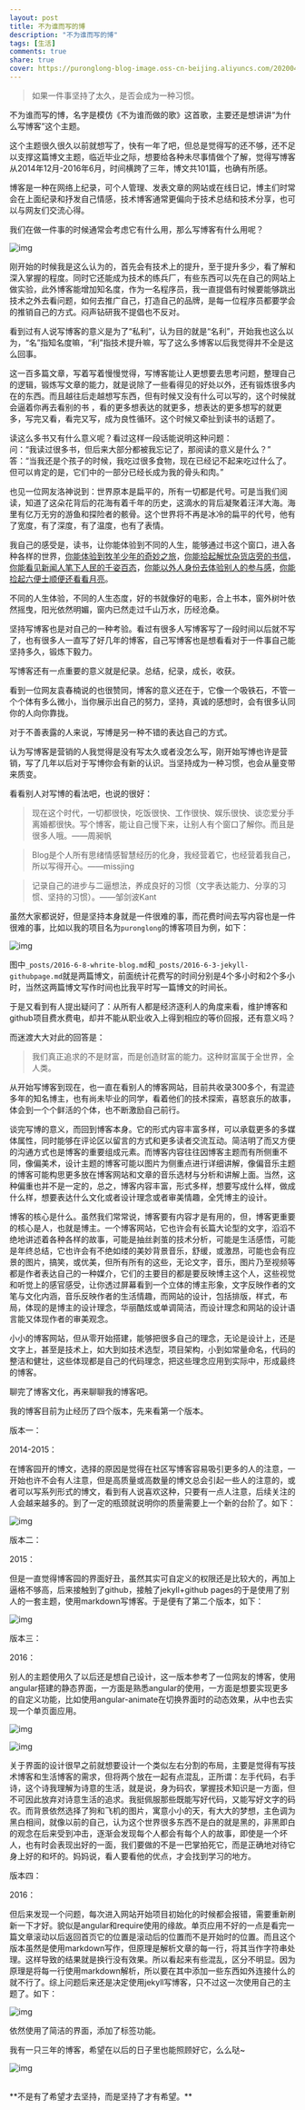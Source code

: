 ```yaml
---
layout: post
title: 不为谁而写的博
description: "不为谁而写的博"
tags: [生活]
comments: true
share: true
cover: https://puronglong-blog-image.oss-cn-beijing.aliyuncs.com/20200420161819.png
---
```


> 如果一件事坚持了太久，是否会成为一种习惯。

不为谁而写的博，名字是模仿《不为谁而做的歌》这首歌，主要还是想讲讲“为什么写博客”这个主题。

这个主题很久很久以前就想写了，快有一年了吧，但总是觉得写的还不够，还不足以支撑这篇博文主题，临近毕业之际，想要给各种未尽事情做个了解，觉得写博客从2014年12月-2016年6月，时间横跨了三年，博文共101篇，也确有所感。

<!-- more -->

博客是一种在网络上纪录，可个人管理、发表文章的网站或在线日记，博主们时常会在上面纪录和抒发自己情感，技术博客通常更偏向于技术总结和技术分享，也可以与网友们交流心得。

我们在做一件事的时候通常会考虑它有什么用，那么写博客有什么用呢？

![img](https://puronglong-blog-image.oss-cn-beijing.aliyuncs.com/20200420160617.jpg)

刚开始的时候我是这么认为的，首先会有技术上的提升，至于提升多少，看了解和深入掌握的程度。同时它还能成为技术的练兵厂，有些东西可以先在自己的网站上做实验，此外博客能增加知名度，作为一名程序员，我一直提倡有时候要能够跳出技术之外去看问题，如何去推广自己，打造自己的品牌，是每一位程序员都要学会的推销自己的方式。闷声钻研我不提倡也不反对。

看到过有人说写博客的意义是为了“私利”，认为目的就是“名利”，开始我也这么以为，“名”指知名度嘛，“利”指技术提升嘛，写了这么多博客以后我觉得并不全是这么回事。

这一百多篇文章，写着写着慢慢觉得，写博客能让人更想要去思考问题，整理自己的逻辑，锻炼写文章的能力，就是说除了一些看得见的好处以外，还有锻炼很多内在的东西。而且越往后走越想写东西，但有时候又没有什么可以写的，这个时候就会逼着你再去看别的书
，看的更多想表达的就更多，想表达的更多想写的就更多，写完又看，看完又写，成为良性循环。这个时候又牵扯到读书的话题了。

读这么多书又有什么意义呢？看过这样一段话能说明这种问题：<br  />问：“我读过很多书，但后来大部分都被我忘记了，那阅读的意义是什么？”<br  />
答：“当我还是个孩子的时候，我吃过很多食物，现在已经记不起来吃过什么了。但可以肯定的是，它们中的一部分已经长成为我的骨头和肉。”

也见一位网友洛神说到：世界原本是扁平的，所有一切都是代号。可是当我们阅读，知道了这朵花背后的花海有着千年的历史，这滴水的背后凝聚着汪洋大海。海里有亿万无穷的游鱼和探险者的骸骨。这个世界将不再是冰冷的扁平的代号，他有了宽度，有了深度，有了温度，也有了表情。

我自己的感受是，读书，让你能体验到不同的人生，能够通过书这个窗口，进入各种各样的世界，[你能体验到牧羊少年的奇妙之旅](http://www.puronglong.com/2015/10/02/%E7%89%A7%E7%BE%8A%E5%B0%91%E5%B9%B4%E7%9A%84%E5%A5%87%E5%B9%BB%E4%B9%8B%E6%97%85.html)，[你能拾起解忧杂货店旁的书信](http://www.puronglong.com/2015/02/24/%E8%A7%A3%E5%BF%A7%E6%9D%82%E8%B4%A7%E5%BA%97.html)，[你能看见新闻人笔下人民的千姿百态](http://www.puronglong.com/2015/02/22/%E7%9C%8B%E8%A7%81.html)，[你能以外人身份去体验别人的参与感](http://www.puronglong.com/2016/02/29/%E5%8F%82%E4%B8%8E%E6%84%9F.html)，[你能捡起六便士顺便还看看月亮](http://www.puronglong.com/2016/05/07/%E6%9C%88%E4%BA%AE%E4%B8%8E%E5%85%AD%E4%BE%BF%E5%A3%AB.html)。

不同的人生体验，不同的人生态度，好的书就像好的电影，合上书本，窗外树叶依然摇曳，阳光依然明媚，窗内已然走过千山万水，历经沧桑。

坚持写博客也是对自己的一种考验。看过有很多人写博客写了一段时间以后就不写了，也有很多人一直写了好几年的博客，自己写博客也是想看看对于一件事自己能坚持多久，锻炼下毅力。

写博客还有一点重要的意义就是纪录。总结，纪录，成长，收获。

看到一位网友袁春楠说的也很赞同，博客的意义还在于，它像一个吸铁石，不管一个个体有多么微小，当你展示出自己的努力，坚持，真诚的感想时，会有很多认同你的人向你靠拢。

对于不善表露的人来说，写博是另一种不错的表达自己的方式。

认为写博客是营销的人我觉得是没有写太久或者没怎么写，刚开始写博也许是营销，写了几年以后对于写博你会有新的认识。当坚持成为一种习惯，也会从量变带来质变。

看看别人对写博的看法吧，也说的很好：

> 现在这个时代，一切都很快，吃饭很快、工作很快、娱乐很快、谈恋爱分手离婚都很快。写个博客，能让自己慢下来，让别人有个窗口了解你。而且是很多人哦。——周昶帆

> Blog是个人所有思绪情感智慧经历的化身，我经营着它，也经营着我自己，所以写得开心。——missjing

> 记录自己的进步与二逼想法，养成良好的习惯（文字表达能力、分享的习惯、坚持的习惯）。——邹剑波Kant

虽然大家都说好，但是坚持本身就是一件很难的事，而花费时间去写内容也是一件很难的事，比如以我的项目名为```puronglong```的博客项目为例，如下：

![img](https://puronglong-blog-image.oss-cn-beijing.aliyuncs.com/20200420160602.png)

图中```_posts/2016-6-8-whrite-blog.md```和```_posts/2016-6-3-jekyll-githubpage.md```就是两篇博文，前面统计花费写的时间分别是4个多小时和2个多小时，当然这两篇博文写作时间也比我平时写一篇博文的时间长。

于是又看到有人提出疑问了：从所有人都是经济逐利人的角度来看，维护博客和github项目费水费电，却并不能从职业收入上得到相应的等价回报，还有意义吗？

而迷渡大大对此的回答是：

> 我们真正追求的不是财富，而是创造财富的能力。这种财富属于全世界，全人类。

从开始写博客到现在，也一直在看别人的博客网站，目前共收录300多个，有混迹多年的知名博主，也有尚未毕业的同学，看着他们的技术探索，喜怒哀乐的故事，体会到一个个鲜活的个体，也不断激励自己前行。

谈完写博的意义，而回到博客本身。它的形式内容丰富多样，可以承载更多的多媒体属性，同时能够在评论区以留言的方式和更多读者交流互动。简洁明了而又方便的沟通方式也是博客的重要组成元素。而博客内容往往因博客主题而有所侧重不同，像偏美术，设计主题的博客可能以图片为侧重点进行详细讲解，像偏音乐主题的博客可能构思更多放在博客网站和文章的音乐选材与分析和讲解上面。当然，这种偏重也并不是一定的，总之，博客内容丰富，形式多样，想要写成什么样，做成什么样，想要表达什么文化或者设计理念或者审美情趣，全凭博主的设计。

博客的核心是什么。虽然我们常常说，博客要有内容才是有用的，但，博客更重要的核心是人，也就是博主。一个博客网站，它也许会有长篇大论型的文字，滔滔不绝地讲述着各种各样的故事，可能是抽丝剥茧的技术分析，可能是生活感悟，可能是年终总结，它也许会有不绝如缕的美妙背景音乐，舒缓，或激昂，可能也会有应景的图片，搞笑，或优美，但所有所有的这些，无论文字，音乐，图片乃至视频等都是作者表达自己的一种媒介，它们的主要目的都是要反映博主这个人，这些视觉和听觉上的感官感受，让你透过屏幕看到一个立体的博主形象，文字反映作者的文笔与文化内涵，音乐反映作者的生活情趣，而网站的设计，包括排版，样式，布局，体现的是博主的设计理念，华丽酷炫或单调简洁，而设计理念和网站的设计语言能又体现作者的审美观念。

小小的博客网站，但从零开始搭建，能够把很多自己的理念，无论是设计上，还是文字上，甚至是技术上，如大到如技术选型，项目架构，小到如常量命名，代码的整洁和健壮，这些体现都是自己的代码理念，把这些理念应用到实际中，形成最终的博客。

聊完了博客文化，再来聊聊我的博客吧。

我的博客目前为止经历了四个版本，先来看第一个版本。

版本一：

2014-2015：

在博客园开的博文，选择的原因是觉得在社区写博客容易吸引更多的人的注意，一开始也许不会有人注意，但是高质量或高数量的博文总会引起一些人的注意的，或者可以写系列形式的博文，看到有人说喜欢这种，只要有一点人注意，后续关注的人会越来越多的。到了一定的瓶颈就说明你的质量需要上一个新的台阶了。如下：

![img](https://puronglong-blog-image.oss-cn-beijing.aliyuncs.com/20200420160453.png)

版本二：

2015：

但是一直觉得博客园的界面好丑，虽然其实可自定义的权限还是比较大的，再加上逼格不够高，后来接触到了github，接触了jekyll+github pages的于是使用了别人的一套主题，使用markdown写博客。于是便有了第二个版本，如下：

![img](https://puronglong-blog-image.oss-cn-beijing.aliyuncs.com/20200420160524.png)

版本三：

2016：

别人的主题使用久了以后还是想自己设计，这一版本参考了一位网友的博客，使用angular搭建的静态界面，一方面是熟悉angular的使用，一方面是想要实现更多的自定义功能，比如使用angular-animate在切换界面时的动态效果，从中也去实现一个单页面应用。

![img](https://puronglong-blog-image.oss-cn-beijing.aliyuncs.com/20200420160534.png)

![img](https://puronglong-blog-image.oss-cn-beijing.aliyuncs.com/20200420160543.png)

关于界面的设计很早之前就想要设计一个类似左右分割的布局，主要是觉得有写技术博客和生活博客的需求，但将两个放在一起有点混乱，正所谓：左手代码，右手诗，这个诗我理解为诗意的生活，就是说，身为码农，掌握技术知识是一方面，但不可因此放弃对诗意生活的追求。我挺佩服那些既能写好代码，又能写好文字的码农。而背景依然选择了狗和飞机的图片，寓意小小的天，有大大的梦想，主色调为黑白相间，就像以前的自己，认为这个世界很多东西不是白的就是黑的，非黑即白的观念在后来受到冲击，逐渐会发现每个人都会有每个人的故事，即使是一个坏人，也有时会表现出好的一面，我们要做的不是一巴掌拍死它，而是正确地对待它身上好的和坏的。妈妈说，看人要看他的优点，才会找到学习的地方。

版本四：

2016：

但后来发现一个问题，每次进入网站开始项目初始化的时候都会报错，需要重新刷新一下才好。貌似是angular和require使用的缘故。单页应用不好的一点是看完一篇文章滚动以后返回首页它的位置是滚动后的位置而不是开始时的位置。而且这个版本虽然是使用markdown写作，但原理是解析文章的每一行，将其当作字符串处理。这样导致的结果就是换行没有效果。所以看起来有些混乱，区分不明显。因为原理是将每一行使用markdown解析，所以要在其中添加一些东西如外连接什么的就不行了。综上问题后来还是决定使用jekyll写博客，只不过这一次使用自己的主题了。如下：

![img](https://puronglong-blog-image.oss-cn-beijing.aliyuncs.com/20200420160552.png)

依然使用了简洁的界面，添加了标签功能。

我有一只三年的博客，希望在以后的日子里也能照顾好它，么么哒~

![img](https://puronglong-blog-image.oss-cn-beijing.aliyuncs.com/20200420160629.jpg)

<br  />
**不是有了希望才去坚持，而是坚持了才有希望。**